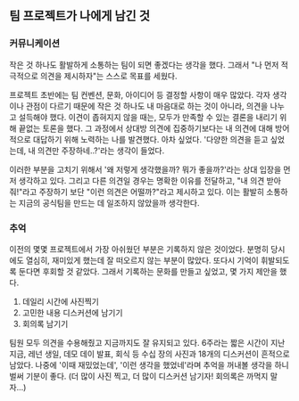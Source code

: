 ## 팀 프로젝트가 나에게 남긴 것
### 커뮤니케이션

작은 것 하나도 활발하게 소통하는 팀이 되면 좋겠다는 생각을 했다. 그래서 "나 먼저 적극적으로 의견을 제시하자"는 스스로 목표를 세웠다.

프로젝트 초반에는 팀 컨벤션, 문화, 아이디어 등 결정할 사항이 매우 많았다. 각자 생각이나 관점이 다르기 때문에 작은 것 하나도 내 마음대로 하는 것이 아니라, 의견을 나누고 설득해야 했다. 이견이 좁혀지지 않을 때는, 모두가 만족할 수 있는 결론을 내리기 위해 끝없는 토론을 했다. 그 과정에서 상대방 의견에 집중하기보다는 내 의견에 대해 방어적으로 대답하기 위해 노력하는 나를 발견했다. 아차 싶었다. '다양한 의견을 듣고 싶었는데, 내 의견만 주장하네..?'라는 생각이 들었다.

이러한 부분을 고치기 위해서 '왜 저렇게 생각했을까? 뭐가 좋을까?'라는 상대 입장을 먼저 생각하고 있다. 그리고 다른 의견일 경우는 명확한 이유를 전달하고, "내 의견 받아줘!"라고 주장하기 보단 "이런 의견은 어떨까?"라고 제시하고 있다. 이는 활발히 소통하는 지금의 공식팀을 만드는 데 일조하지 않았을까 생각한다.


### 추억

이전의 몇몇 프로젝트에서 가장 아쉬웠던 부분은 기록하지 않은 것이었다. 분명히 당시에도 열심히, 재미있게 했는데 잘 떠오르지 않는 부분이 많았다. 또다시 기억이 휘발되도록 둔다면 후회할 것 같았다. 그래서 기록하는 문화를 만들고 싶었고, 몇 가지 제안을 했다.

1. 데일리 시간에 사진찍기
2. 고민한 내용 디스커션에 남기기
3. 회의록 남기기

팀원 모두 의견을 수용해줬고 지금까지도 잘 유지되고 있다. 6주라는 짧은 시간이 지난 지금, 레넌 생일, 데모 데이 발표, 회식 등 수십 장의 사진과 18개의 디스커션이 흔적으로 남았다. 나중에 '이때 재밌었는데', '이런 생각을 했었네'라며 추억을 꺼내볼 생각을 하니 벌써 기분이 좋다. (더 많이 사진 찍고, 더 많이 디스커션 남기자! 회의록은 까먹지 말자...)